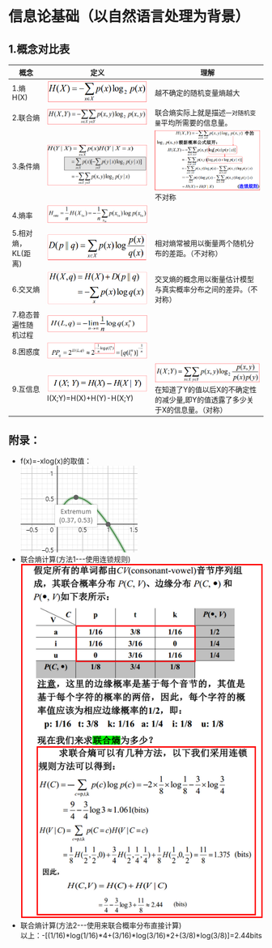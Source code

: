 # 信息论基础（以自然语言处理为背景）
## 1.概念对比表

| 概念 | 定义 | 理解 |
|-----|-----|-----|
| 1.熵H(X) | ![](../../pictures/H_x.png)| 越不确定的随机变量熵越大 |
| 2.联合熵 | ![](../../pictures/H_xy.png) | 联合熵实际上就是描述`一对随机变量`平均所需要的信息量。|
| 3.条件熵 | ![](../../pictures/H_Y_X.png) | ![](../../pictures/liansuoguize.png)不对称 |
| 4.熵率  | ![](../../pictures/H_rate.png)  |   |
| 5.相对熵，KL(距离) | ![](../../pictures/D_KL.png)  | 相对熵常被用以衡量两个随机分布的差距。（不对称） |
| 6.交叉熵 | ![](../../pictures/H_c.png)  |交叉熵的概念用以衡量估计模型与真实概率分布之间的差异。（不对称）|
| 7.稳态普遍性随机过程 | ![](../../pictures/H_s.png)  |   |
| 8.困惑度 | ![](../../pictures/H_p.png)  |   |
| 9.互信息  | ![](../../pictures/H_i.png) I(X;Y)=H(X)+H(Y)-H(X;Y) |![](../../pictures/H_i2.png)在知道了Y的值以后X的不确定性的减少量,即Y的值透露了多少关于X的信息量。（对称） |

## 附录：
- f(x)=-xlog(x)的取值：<br>
![](../../pictures/xlog_x.png)<br>
- 联合熵计算(方法1---使用连锁规则)<br>
![](../../pictures/shang.png)<br>
- 联合熵计算(方法2---使用来联合概率分布直接计算)<br>
以上：-[(1/16)*log(1/16)*4+(3/16)*log(3/16)*2+(3/8)*log(3/8)]=2.44bits
